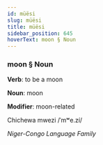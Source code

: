 ```yaml
---
id: müësi
slug: müësi
title: müësi
sidebar_position: 645
hoverText: moon § Noun
---
```


### moon § Noun

**Verb**: to be a moon

**Noun**: moon

**Modifier**: moon-related

Chichewa mwezi /ˈmʷe.zí/

*Niger-Congo Language Family*